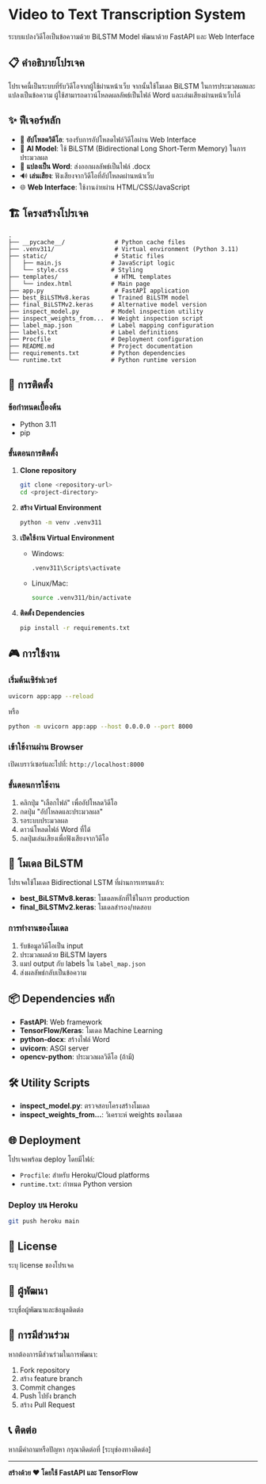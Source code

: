 # Video to Text Transcription System

ระบบแปลงวิดีโอเป็นข้อความด้วย BiLSTM Model พัฒนาด้วย FastAPI และ Web Interface

## 📋 คำอธิบายโปรเจค

โปรเจคนี้เป็นระบบที่รับวิดีโอจากผู้ใช้ผ่านหน้าเว็บ จากนั้นใช้โมเดล BiLSTM ในการประมวลผลและแปลงเป็นข้อความ ผู้ใช้สามารถดาวน์โหลดผลลัพธ์เป็นไฟล์ Word และเล่นเสียงผ่านหน้าเว็บได้

## ✨ ฟีเจอร์หลัก

- 🎥 **อัปโหลดวิดีโอ**: รองรับการอัปโหลดไฟล์วิดีโอผ่าน Web Interface
- 🤖 **AI Model**: ใช้ BiLSTM (Bidirectional Long Short-Term Memory) ในการประมวลผล
- 📝 **แปลงเป็น Word**: ส่งออกผลลัพธ์เป็นไฟล์ .docx
- 🔊 **เล่นเสียง**: ฟังเสียงจากวิดีโอที่อัปโหลดผ่านหน้าเว็บ
- 🌐 **Web Interface**: ใช้งานง่ายผ่าน HTML/CSS/JavaScript

## 🏗️ โครงสร้างโปรเจค

```
.
├── __pycache__/              # Python cache files
├── .venv311/                 # Virtual environment (Python 3.11)
├── static/                   # Static files
│   ├── main.js              # JavaScript logic
│   └── style.css            # Styling
├── templates/                # HTML templates
│   └── index.html           # Main page
├── app.py                    # FastAPI application
├── best_BiLSTMv8.keras      # Trained BiLSTM model
├── final_BiLSTMv2.keras     # Alternative model version
├── inspect_model.py         # Model inspection utility
├── inspect_weights_from...  # Weight inspection script
├── label_map.json           # Label mapping configuration
├── labels.txt               # Label definitions
├── Procfile                 # Deployment configuration
├── README.md                # Project documentation
├── requirements.txt         # Python dependencies
└── runtime.txt              # Python runtime version
```

## 🚀 การติดตั้ง

### ข้อกำหนดเบื้องต้น

- Python 3.11
- pip

### ขั้นตอนการติดตั้ง

1. **Clone repository**
   ```bash
   git clone <repository-url>
   cd <project-directory>
   ```

2. **สร้าง Virtual Environment**
   ```bash
   python -m venv .venv311
   ```

3. **เปิดใช้งาน Virtual Environment**
   - Windows:
     ```bash
     .venv311\Scripts\activate
     ```
   - Linux/Mac:
     ```bash
     source .venv311/bin/activate
     ```

4. **ติดตั้ง Dependencies**
   ```bash
   pip install -r requirements.txt
   ```

## 🎮 การใช้งาน

### เริ่มต้นเซิร์ฟเวอร์

```bash
uvicorn app:app --reload
```

หรือ

```bash
python -m uvicorn app:app --host 0.0.0.0 --port 8000
```

### เข้าใช้งานผ่าน Browser

เปิดเบราว์เซอร์และไปที่: `http://localhost:8000`

### ขั้นตอนการใช้งาน

1. คลิกปุ่ม "เลือกไฟล์" เพื่ออัปโหลดวิดีโอ
2. กดปุ่ม "อัปโหลดและประมวลผล"
3. รอระบบประมวลผล
4. ดาวน์โหลดไฟล์ Word ที่ได้
5. กดปุ่มเล่นเสียงเพื่อฟังเสียงจากวิดีโอ

## 🧠 โมเดล BiLSTM

โปรเจคใช้โมเดล Bidirectional LSTM ที่ผ่านการเทรนแล้ว:
- **best_BiLSTMv8.keras**: โมเดลหลักที่ใช้ในการ production
- **final_BiLSTMv2.keras**: โมเดลสำรอง/ทดสอบ

### การทำงานของโมเดล

1. รับข้อมูลวิดีโอเป็น input
2. ประมวลผลด้วย BiLSTM layers
3. แมป output กับ labels ใน `label_map.json`
4. ส่งผลลัพธ์กลับเป็นข้อความ

## 📦 Dependencies หลัก

- **FastAPI**: Web framework
- **TensorFlow/Keras**: โมเดล Machine Learning
- **python-docx**: สร้างไฟล์ Word
- **uvicorn**: ASGI server
- **opencv-python**: ประมวลผลวิดีโอ (ถ้ามี)

## 🛠️ Utility Scripts

- **inspect_model.py**: ตรวจสอบโครงสร้างโมเดล
- **inspect_weights_from...**: วิเคราะห์ weights ของโมเดล

## 🌐 Deployment

โปรเจคพร้อม deploy โดยมีไฟล์:
- `Procfile`: สำหรับ Heroku/Cloud platforms
- `runtime.txt`: กำหนด Python version

### Deploy บน Heroku

```bash
git push heroku main
```

## 📄 License

ระบุ license ของโปรเจค

## 👥 ผู้พัฒนา

ระบุชื่อผู้พัฒนาและข้อมูลติดต่อ

## 🤝 การมีส่วนร่วม

หากต้องการมีส่วนร่วมในการพัฒนา:
1. Fork repository
2. สร้าง feature branch
3. Commit changes
4. Push ไปยัง branch
5. สร้าง Pull Request

## 📞 ติดต่อ

หากมีคำถามหรือปัญหา กรุณาติดต่อที่ [ระบุช่องทางติดต่อ]

---

**สร้างด้วย ❤️ โดยใช้ FastAPI และ TensorFlow**
